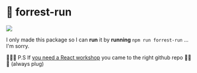 # 🏃️ forrest-run
![](https://media.giphy.com/media/CUbiYQbsKSGAM/giphy.gif)  

I only made this package so I can **run** it by **running** `npm run forrest-run` ... I'm sorry.

🔌️🔌️🔌️ P.S If [you need a React workshop](https://reactacademy.io) you came to the right github repo 🔌️🔌️🔌️ (always plug)
